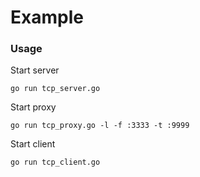 # Example
### Usage
Start server
```console
go run tcp_server.go
```
Start proxy
```
go run tcp_proxy.go -l -f :3333 -t :9999
```
Start client
```
go run tcp_client.go
```